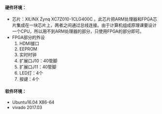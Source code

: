 #### 硬件环境：

- 芯片：XILINX Zynq XC7Z010-1CLG400C 。此芯片把ARM处理器和FPGA芯片集成在一块芯片上，两者之间通过总线连接。由于计算机组成原理课要设计一个CPU，所以用不到ARM处理器的部分，只使用FPGA的部分即可。
- FPGA部分的外设
  1. HDMI接口
  2. EEPROM
  3. 实时时钟
  4. 扩展口J10：40管脚
  5. 扩展口J11：40管脚
  6. LED灯：4个
  7. 按键：4个

#### 软件环境：

- Ubuntu16.04 X86-64
- vivado 2017.03